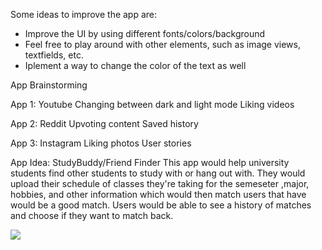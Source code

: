 Some ideas to improve the app are:
- Improve the UI by using different fonts/colors/background
- Feel free to play around with other elements, such as image views, textfields, etc.
- Iplement a way to change the color of the text as well


App Brainstorming

App 1: Youtube
Changing between dark and light mode
Liking videos

App 2: Reddit
Upvoting content
Saved history

App 3: Instagram
Liking photos
User stories

App Idea: StudyBuddy/Friend Finder
This app would help university students find other students to study with or hang out with.
They would upload their schedule of classes they're taking for the semeseter ,major, hobbies, and other information which would then match users that have would be a good match. Users would be able to see a history of matches and choose if they want to match back.

![](https://imgur.com/a/epCTmUO)
